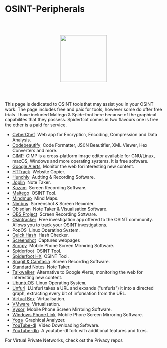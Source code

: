 # OSINT-Peripherals
<br></br>
<p align="center">
  <img width="150" height="150" src="https://www.cqcore.uk/wp-content/uploads/2021/04/cropped-cropped-Capture-2.png">
</p>
<br></br>
<p>This page is dedicated to OSINT tools that may assist you in your OSINT work. The page includes free and paid for tools, however some do offer free trials. I have included Maltego & Spiderfoot here because of the graphical capabilites that they possess. Spiderfoot comes in two flavours one is free the other is a paid for service.</p>
<ul>
 <li><A href="https://gchq.github.io/CyberChef/>CyberChef,">CyberChef</a>&nbsp;&nbsp;Web app for Encryption, Encoding, Compression and Data Analysis.</li>
 <li><a href="https://codebeautify.org/">Codebeautify</a>&nbsp;&nbsp;Code Formatter, JSON Beautifier, XML Viewer, Hex Converters and more.</li>
 <li><a href="https://www.gimp.org/">GIMP</a>&nbsp;&nbsp;GIMP is a cross-platform image editor available for GNU/Linux, macOS, Windows and more operating systems. It is free software.</li>
 <li><a href="https://www.google.com/alerts">Google Alerts</a>&nbsp;&nbsp;Monitor the web for interesting new content.</li>
 <li><a href="https://httrack.com/">HTTrack</a>&nbsp;&nbsp;Website Copier.</li>
 <li><a href="https://hunch.ly/">Hunchly</a>&nbsp;&nbsp;Audting & Recording Software.</li>
 <li><a href="https://joplinapp.org/">Joplin</a>&nbsp;&nbsp;Note Taker.</li>
 <li><a href="https://github.com/henrywoo/kazam">Kazam</a>&nbsp;&nbsp;Screen Recording Software.</li>
 <li><a href="https://maltego.com/product-features/">Maltego</a>&nbsp;&nbsp;OSINT Tool.</li>
 <li><a href="https://mindmup.com/">Mindmup</a>&nbsp;&nbsp;Mind Maps.</li>
 <li><a href="https://chrome.google.com/webstore/detail/nimbus-screenshot-screen/bpconcjcammlapcogcnnelfmaeghhagj?hl=en">Nimbus</a>&nbsp;&nbsp;Screenshot & Screen Recorder.</li>
 <li><a href="https://github.com/WebBreacher/obsidian-osint-templates">Obisdian</a>&nbsp;&nbsp;Note Taker & Visualisation Software.</li>
 <li><a href="https://obsproject.com/">OBS Project</a>&nbsp;&nbsp;Screen Recording Software.</li>
 <li><a href="https://www.osintracker.com/">Osintracker</a>&nbsp;&nbsp;Free investigation app offered to the OSINT community. Allows you to track your OSINT investigations.</li>
 <li><a href="https://pop.system76.com/">PopOS</a>&nbsp;&nbsp;Linux Operating System.</li>
 <li><a href="https://quickhash-gui.org/">Quick Hash</a>&nbsp;&nbsp;Hash Checker.</li>
 <li><a href="https://chrome.google.com/webstore/detail/take-webpage-screenshots/mcbpblocgmgfnpjjppndjkmgjaogfceg?hl=en">Screenshot</a>&nbsp;&nbsp;Captures webpages</li>
 <li><a href="https://github.com/Genymobile/scrcpy">Scrcpy</a>&nbsp;&nbsp;Mobile Phone Screen Mirroring Software.</li>
 <li><a href="https://github.com/smicallef/spiderfoot">Spiderfoot</a>&nbsp;&nbsp;OSINT Tool.</li>
 <li><a href="https://login.hx.spiderfoot.net/signin?">Spiderfoot HX</a>&nbsp;&nbsp;OSINT Tool.</li>
 <li><a href="https://techsmith.com/">Snagit & Camtasia</a>&nbsp;&nbsp;Screen Recording Software.</li>
 <li><a href="https://standardnotes.com/">Standard Notes</a>&nbsp;&nbsp;Note Taker.</li>
 <li><a href="https://www.talkwalker.com/alerts">Talkwalker</a>&nbsp;&nbsp;Alternative to Google Alerts, monitoring the web for interesting new content.</li>
 <li><a href="https://ubuntu.com/download/desktop">UbuntuOS</a>&nbsp;&nbsp;Linux Operating System.</li>
 <li><a href="https://dfir.blog/unfurl">Unfurl</a>&nbsp;&nbsp;LUnfurl takes a URL and expands ("unfurls") it into a directed graph, extracting every bit of information from the URL.</li>
 <li><a href="https://virtualbox.org/wiki/Downloads">Virtual Box</a>&nbsp;&nbsp;Virtualisation.</li>
 <li><a href="https://vmware.com/">VMware</a>&nbsp;&nbsp;Virtualisation.</li>
 <li><a href="https://www.vysor.io/">Vysor</a>&nbsp;&nbsp;Mobile Phone Screen Mirroring Software.</li>
 <li><a href="https://www.zdnet.com/article/how-to-link-your-android-phone-to-your-windows-11-pc/">Windows Phone Link</a>&nbsp;&nbsp;Mobile Phone Screen Mirroring Software.</li>
 <li><a href="https://github.com/WebBreacher/obsidian-osint-templates">Yoga<a>&nbsp;&nbsp;Graphical Analyzer.</li>
 <li><a href="https://ytdl-org.github.io/youtube-dl/">YouTube-dl</a>&nbsp;&nbsp;Video Downloading Software.</li>
 <li><a href="https://github.com/yt-dlp/yt-dlp">YouTube-dlp</a>&nbsp;&nbsp;A youtube-dl fork with additional features and fixes.</li>
</ul>
<p>For Virtual Private Networks, check out the Privacy repos</p>
